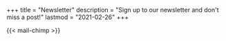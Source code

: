 +++
title = "Newsletter"
description = "Sign up to our newsletter and don't miss a post!"
lastmod = "2021-02-26"
+++

{{< mail-chimp >}}
